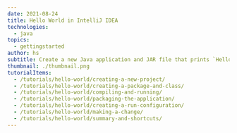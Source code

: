 ```yaml
---
date: 2021-08-24
title: Hello World in IntelliJ IDEA
technologies:
  - java
topics:
  - gettingstarted
author: hs
subtitle: Create a new Java application and JAR file that prints `Hello World` to the console.
thumbnail: ./thumbnail.png
tutorialItems:
  - /tutorials/hello-world/creating-a-new-project/
  - /tutorials/hello-world/creating-a-package-and-class/
  - /tutorials/hello-world/compiling-and-running/
  - /tutorials/hello-world/packaging-the-application/
  - /tutorials/hello-world/creating-a-run-configuration/
  - /tutorials/hello-world/making-a-change/
  - /tutorials/hello-world/summary-and-shortcuts/
---
```


